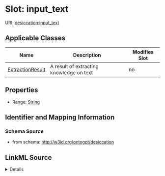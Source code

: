 

# Slot: input_text

URI: [desiccation:input_text](http://w3id.org/ontogpt/desiccationinput_text)



<!-- no inheritance hierarchy -->





## Applicable Classes

| Name | Description | Modifies Slot |
| --- | --- | --- |
| [ExtractionResult](ExtractionResult.md) | A result of extracting knowledge on text |  no  |







## Properties

* Range: [String](String.md)





## Identifier and Mapping Information







### Schema Source


* from schema: http://w3id.org/ontogpt/desiccation




## LinkML Source

<details>
```yaml
name: input_text
from_schema: http://w3id.org/ontogpt/desiccation
rank: 1000
alias: input_text
owner: ExtractionResult
domain_of:
- ExtractionResult
range: string

```
</details>